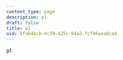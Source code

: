 ```yaml
---
content_type: page
description: p1
draft: false
title: p1
uid: 5fab4bcb-dc70-425c-94a2-fcf46aea8cad
---
```

p1